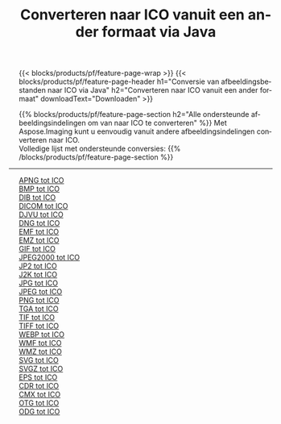 ﻿---
title: Converteren naar ICO vanuit een ander formaat via Java 
weight: 3920
url: /nl/java/conversion/to/ico 
lang: nl
langdirlevel: 2
locales: zh-hans,ja,it,ru,de,es,fr,nl,id,lt,pl,pt,vi,tr,ko,zh-hant,ar,hi,th,sv,cs,uk,he
description: Met behulp van Aspose.Imaging kunt u eenvoudig converteren naar ICO vanuit een ander formaat
---

{{< blocks/products/pf/feature-page-wrap >}}
{{< blocks/products/pf/feature-page-header h1="Conversie van afbeeldingsbestanden naar ICO via Java" h2="Converteren naar ICO vanuit een ander formaat" downloadText="Downloaden" >}}


{{% blocks/products/pf/feature-page-section  h2="Alle ondersteunde afbeeldingsindelingen om van naar ICO te converteren" %}}
Met Aspose.Imaging kunt u eenvoudig vanuit andere afbeeldingsindelingen converteren naar ICO.
<br/>
Volledige lijst met ondersteunde conversies:
{{% /blocks/products/pf/feature-page-section %}}
<div class="container-fluid productfamilypage bg-gray">
    <div class="convertypes bg-gray agp-content section">
        <div class="container">
		<hr style="margin-left:-20px;"/>
		<div class="row other-converters">
		    <div class='col-md-2 other-converter remove-lp remove-rp'><a href="/imaging/nl/java/conversion/apng-to-ico" >APNG tot ICO</a></div>
<div class='col-md-2 other-converter remove-lp remove-rp'><a href="/imaging/nl/java/conversion/bmp-to-ico" >BMP tot ICO</a></div>
<div class='col-md-2 other-converter remove-lp remove-rp'><a href="/imaging/nl/java/conversion/dib-to-ico" >DIB tot ICO</a></div>
<div class='col-md-2 other-converter remove-lp remove-rp'><a href="/imaging/nl/java/conversion/dicom-to-ico" >DICOM tot ICO</a></div>
<div class='col-md-2 other-converter remove-lp remove-rp'><a href="/imaging/nl/java/conversion/djvu-to-ico" >DJVU tot ICO</a></div>
<div class='col-md-2 other-converter remove-lp remove-rp'><a href="/imaging/nl/java/conversion/dng-to-ico" >DNG tot ICO</a></div>
<div class='col-md-2 other-converter remove-lp remove-rp'><a href="/imaging/nl/java/conversion/emf-to-ico" >EMF tot ICO</a></div>
<div class='col-md-2 other-converter remove-lp remove-rp'><a href="/imaging/nl/java/conversion/emz-to-ico" >EMZ tot ICO</a></div>
<div class='col-md-2 other-converter remove-lp remove-rp'><a href="/imaging/nl/java/conversion/gif-to-ico" >GIF tot ICO</a></div>
<div class='col-md-2 other-converter remove-lp remove-rp'><a href="/imaging/nl/java/conversion/jpeg2000-to-ico" >JPEG2000 tot ICO</a></div>
<div class='col-md-2 other-converter remove-lp remove-rp'><a href="/imaging/nl/java/conversion/jp2-to-ico" >JP2 tot ICO</a></div>
<div class='col-md-2 other-converter remove-lp remove-rp'><a href="/imaging/nl/java/conversion/j2k-to-ico" >J2K tot ICO</a></div>
<div class='col-md-2 other-converter remove-lp remove-rp'><a href="/imaging/nl/java/conversion/jpg-to-ico" >JPG tot ICO</a></div>
<div class='col-md-2 other-converter remove-lp remove-rp'><a href="/imaging/nl/java/conversion/jpeg-to-ico" >JPEG tot ICO</a></div>
<div class='col-md-2 other-converter remove-lp remove-rp'><a href="/imaging/nl/java/conversion/png-to-ico" >PNG tot ICO</a></div>
<div class='col-md-2 other-converter remove-lp remove-rp'><a href="/imaging/nl/java/conversion/tga-to-ico" >TGA tot ICO</a></div>
<div class='col-md-2 other-converter remove-lp remove-rp'><a href="/imaging/nl/java/conversion/tif-to-ico" >TIF tot ICO</a></div>
<div class='col-md-2 other-converter remove-lp remove-rp'><a href="/imaging/nl/java/conversion/tiff-to-ico" >TIFF tot ICO</a></div>
<div class='col-md-2 other-converter remove-lp remove-rp'><a href="/imaging/nl/java/conversion/webp-to-ico" >WEBP tot ICO</a></div>
<div class='col-md-2 other-converter remove-lp remove-rp'><a href="/imaging/nl/java/conversion/wmf-to-ico" >WMF tot ICO</a></div>
<div class='col-md-2 other-converter remove-lp remove-rp'><a href="/imaging/nl/java/conversion/wmz-to-ico" >WMZ tot ICO</a></div>
<div class='col-md-2 other-converter remove-lp remove-rp'><a href="/imaging/nl/java/conversion/svg-to-ico" >SVG tot ICO</a></div>
<div class='col-md-2 other-converter remove-lp remove-rp'><a href="/imaging/nl/java/conversion/svgz-to-ico" >SVGZ tot ICO</a></div>
<div class='col-md-2 other-converter remove-lp remove-rp'><a href="/imaging/nl/java/conversion/eps-to-ico" >EPS tot ICO</a></div>
<div class='col-md-2 other-converter remove-lp remove-rp'><a href="/imaging/nl/java/conversion/cdr-to-ico" >CDR tot ICO</a></div>
<div class='col-md-2 other-converter remove-lp remove-rp'><a href="/imaging/nl/java/conversion/cmx-to-ico" >CMX tot ICO</a></div>
<div class='col-md-2 other-converter remove-lp remove-rp'><a href="/imaging/nl/java/conversion/otg-to-ico" >OTG tot ICO</a></div>
<div class='col-md-2 other-converter remove-lp remove-rp'><a href="/imaging/nl/java/conversion/odg-to-ico" >ODG tot ICO</a></div>
                </div>
        </div>
    </div>
</div>
<br/>

